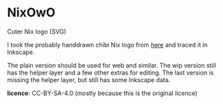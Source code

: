 # NixOwO
Cuter Nix logo (SVG)

I took the probably handdrawn chibi Nix logo from [here](https://github.com/TheDarkBug/uwufetch/blob/main/res/nixos.png) and traced it in Inkscape.

The plain version should be used for web and similar. The wip version still has the helper layer and a few other extras for editing. The last version is missing the helper layer, but still has some Inkscape data.

**licence**: CC-BY-SA-4.0 (mostly because this is the original licence)

